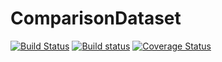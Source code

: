 # ComparisonDataset

[![Build Status](https://travis-ci.org/Paethon/ComparisonDataset.jl.svg?branch=master)](https://travis-ci.org/Paethon/ComparisonDataset.jl)
[![Build status](https://ci.appveyor.com/api/projects/status/sb688hadmmewm7u6?svg=true)](https://ci.appveyor.com/project/Paethon/comparisondataset-jl)
[![Coverage Status](https://coveralls.io/repos/github/Paethon/ComparisonDataset.jl/badge.svg?branch=master)](https://coveralls.io/github/Paethon/ComparisonDataset.jl?branch=master)
